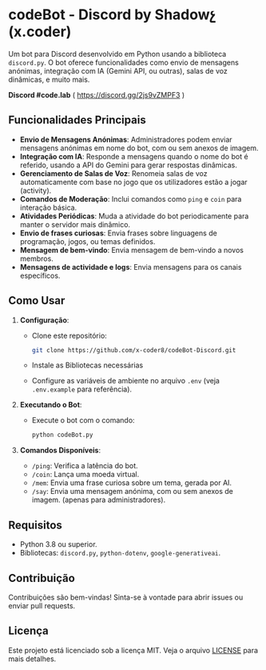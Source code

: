 # codeBot - Discord by Shadowչ (x.coder)

Um bot para Discord desenvolvido em Python usando a biblioteca `discord.py`. O bot oferece funcionalidades como envio de mensagens anónimas, integração com IA (Gemini API, ou outras), salas de voz dinâmicas, e muito mais.

**Discord #code.lab** ( https://discord.gg/2js9vZMPF3 )

## Funcionalidades Principais

- **Envio de Mensagens Anónimas**: Administradores podem enviar mensagens anónimas em nome do bot, com ou sem anexos de imagem.
- **Integração com IA**: Responde a mensagens quando o nome do bot é referido, usando a API do Gemini para gerar respostas dinâmicas.
- **Gerenciamento de Salas de Voz**: Renomeia salas de voz automaticamente com base no jogo que os utilizadores estão a jogar (activity).
- **Comandos de Moderação**: Inclui comandos como `ping` e `coin` para interação básica.
- **Atividades Periódicas**: Muda a atividade do bot periodicamente para manter o servidor mais dinâmico.
- **Envio de frases curiosas**: Envia frases sobre linguagens de programação, jogos, ou temas definidos.
- **Mensagem de bem-vindo**: Envia mensagem de bem-vindo a novos membros.
- **Mensagens de actividade e logs**: Envia mensagens para os canais específicos.

## Como Usar

1. **Configuração**:
   - Clone este repositório:
     ```bash
     git clone https://github.com/x-coder8/codeBot-Discord.git
     ```
   - Instale as Bibliotecas necessárias

   - Configure as variáveis de ambiente no arquivo `.env` (veja `.env.example` para referência).

2. **Executando o Bot**:
   - Execute o bot com o comando:
     ```bash
     python codeBot.py
     ```

3. **Comandos Disponíveis**:
   - `/ping`: Verifica a latência do bot.
   - `/coin`: Lança uma moeda virtual.
   - `/mem`: Envia uma frase curiosa sobre um tema, gerada por AI.
   - `/say`: Envia uma mensagem anónima, com ou sem anexos de imagem. (apenas para administradores).

## Requisitos

- Python 3.8 ou superior.
- Bibliotecas: `discord.py`, `python-dotenv`, `google-generativeai`.

## Contribuição

Contribuições são bem-vindas! Sinta-se à vontade para abrir issues ou enviar pull requests.

## Licença

Este projeto está licenciado sob a licença MIT. Veja o arquivo [LICENSE](LICENSE) para mais detalhes.
